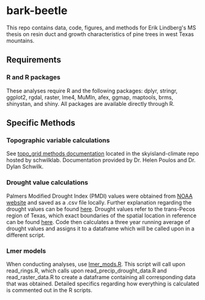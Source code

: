 bark-beetle
===========

This repo contains data, code, figures, and methods for Erik Lindberg's MS thesis on resin duct and growth characteristics of pine trees in west Texas mountains.


## Requirements ##

### R and R packages ###

These analyses require R and the following packages: dplyr, stringr, ggplot2, rgdal, raster, lme4, MuMIn, afex, ggmap, maptools, brms, shinystan, and shiny. All packages are available directly through R.


## Specific Methods ##

### Topographic variable calculations ###

See [topo_grid methods documentation](https://github.com/schwilklab/skyisland-climate/blob/master/methods/topo_grid_methods.md) located in the skyisland-climate repo hosted by schwilklab.  Documentation provided by Dr. Helen Poulos and Dr. Dylan Schwilk.

### Drought value calculations ###

Palmers Modified Drought Index (PMDI) values were obtained from [NOAA website](http://www7.ncdc.noaa.gov/CDO/CDODivisionalSelect.jsp#) and saved as a .csv file locally.  Further explanation regarding the drought values can be found [here](http://www.ncdc.noaa.gov/temp-and-precip/drought/historical-palmers/overview).  Drought values refer to the trans-Pecos region of Texas, which exact boundaries of the spatial location in reference can be found [here](http://gis.ncdc.noaa.gov/map/viewer/#app=cdo&cfg=cdo&theme=indices&layers=01&node=gis).  Code then calculates a three year running average of drought values and assigns it to a dataframe which will be called upon in a different script.

### Lmer models ###

When conducting analyses, use [lmer_mods.R](./scripts/lmer_mods.R).  This script will call upon read_rings.R, which calls upon read_precip_drought_data.R and read_raster_data.R to create a dataframe containing all corresponding data that was obtained.  Detailed specifics regarding how everything is calculated is commented out in the R scripts.
